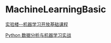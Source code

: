 # MachineLearningBasic

[实验楼--机器学习开放基础课程](https://www.shiyanlou.com/courses/1283)

[Python 数据分析与机器学习实战](https://www.youtube.com/playlist?list=PLhXu26RzZZTwus4cNbPTcgXXH6oavT6EB)
